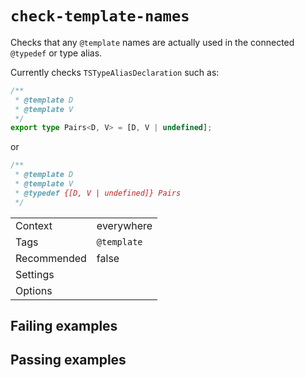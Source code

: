 # `check-template-names`

Checks that any `@template` names are actually used in the connected
`@typedef` or type alias.

Currently checks `TSTypeAliasDeclaration` such as:

```ts
/**
 * @template D
 * @template V
 */
export type Pairs<D, V> = [D, V | undefined];
```

or

```js
/**
 * @template D
 * @template V
 * @typedef {[D, V | undefined]} Pairs
 */
```

|||
|---|---|
|Context|everywhere|
|Tags|`@template`|
|Recommended|false|
|Settings||
|Options||

## Failing examples

<!-- assertions-failing checkTemplateNames -->

## Passing examples

<!-- assertions-passing checkTemplateNames -->
